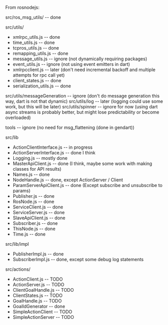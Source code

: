 From rosnodejs:

src/ros_msg_utils/ -- done

src/utils/
* xmlrpc_utils.js -- done
* time_utils.js -- done
* tcpros_utils.js -- done
* remapping_utils.js -- done
* message_utils.js -- ignore (not dynamically requiring packages)
* event_utils.js -- ignore (not using event emitters in dart)
* xmlrpcclient.js -- later (don't need incremental backoff and multiple attempts for rpc call yet)
* client_states.js -- done
* serialization_utils.js -- done
  
src/utils/messageGeneration -- ignore (don't do message generation this way, dart is not that dynamic)
src/utils/log -- later (logging could use some work, but this will be later)
src/utils/spinner -- ignore for now (using dart async streams is probably better, but might lose predictability or become overloaded)

tools -- ignore (no need for msg_flattening (done in gendart))

src/lib
* ActionClientInterface.js -- in progress
* ActionServerInterface.js -- done I think
* Logging.js -- mostly done
* MasterApiClient.js -- done (I think, maybe some work with making classes for API results)
* Names.js -- done
* NodeHandle.js -- done, except ActionServer / Client
* ParamServerApiClient.js -- done (Except subscribe and unsubscribe to params)
* Publisher.js -- done
* RosNode.js -- done
* ServiceClient.js -- done
* ServiceServer.js -- done
* SlaveApiClient.js -- done
* Subscriber.js -- done
* ThisNode.js -- done
* Time.js -- done

src/lib/impl
* PublisherImpl.js -- done
* SubscriberImpl.js -- done, except some debug log statements

src/actions/
* ActionClient.js -- TODO
* ActionServer.js -- TODO
* ClientGoalHandle.js -- TODO
* ClientStates.js -- TODO
* GoalHandle.js -- TODO
* GoalIdGenerator -- done
* SimpleActionClient -- TODO
* SimpleActionServer -- TODO